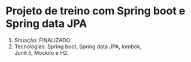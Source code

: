 <h1>Projeto de treino com Spring boot e Spring data JPA</h1>
<ol>
  <li>Situação: FINALIZADO</li>
  <li>Tecnologias: Spring boot, Spring data JPA, lombok,<br> Junit 5, Mockito e H2.</li>
</ol>

